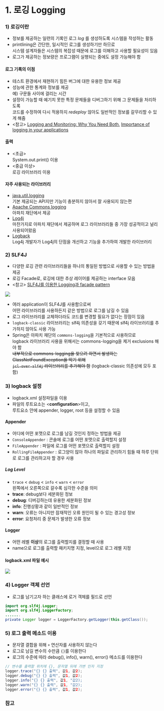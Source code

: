 # 1. 로깅 Logging

### 1) 로깅이란
- 정보를 제공하는 일련의 기록인 로그 _log_ 를 생성하도록 시스템을 작성하는 활동
- printlining은 간단한, 일시적인 로그를 생성하기만 하므로\
시스템 설계자들은 시스템의 복잡성 때문에 로그를 이해하고 사용할 필요성이 있음
- 로그가 제공하는 정보량은 프로그램이 실행되는 중에도 설정 가능해야 함

#### 로그 기록의 이점
- 테스트 환경에서 재현하기 힘든 버그에 대한 유용한 정보 제공
- 성능에 관한 통계와 정보를 제공\
예) 구문들 사이에 걸리는 시간
- 설정이 가능할 때 예기치 못한 특정 문제들을 디버그하기 위해 그 문제들을 처리하도록\
코드를 수정하여 다시 적용하지 _redeploy_ 않아도 일반적인 정보를 갈무리할 수 있게 해줌
- <참고> [Logging and Monitoring: Why You Need Both](https://thenewstack.io/logging-and-monitoring-why-you-need-both/), [Importance of logging in your applications](https://dev.to/geshan/importance-of-logging-in-your-applications-start-logging-today-2om9)

#### 출력
- <초급>\
System.out.print() 이용
- <중급 이상>\
로깅 라이브러리 이용

#### 자주 사용되는 라이브러리
- [java.util.logging](https://docs.oracle.com/javase/8/docs/api/java/util/logging/Logger.html)\
기본 제공되는 API지만 기능이 충분하지 않아서 잘 사용되지 않는편
- [Apache Commons logging](http://commons.apache.org/proper/commons-logging/guide.html)\
아파치 재단에서 제공
- [Log4j](http://logging.apache.org/log4j/2.x/)\
마찬가지로 아파치 재단에서 제공하며 로그 라이브러리들 중 가장 성공적이고 널리 사용되어왔음
- [Logback](http://logback.qos.ch/)\
Log4j 개발자가 Log4j의 단점을 개선하고 기능을 추가하여 개발한 라이브러리


### 2) SLF4J

- 다양한 로깅 관련 라이브러리들을 하나의 통일된 방법으로 사용할 수 있는 방법을 제공
- 로깅 Facade로, 로깅에 대한 추상 레이어를 제공하는 interface 모음
- <참고> [SLF4J를 이용한 Logging과 facade pattern](https://gmlwjd9405.github.io/2019/01/04/logging-with-slf4j.html)

![](https://cphinf.pstatic.net/mooc/20180227_157/15197155883675M3c4_GIF/1.gif)

- 여러 application이 SLF4J를 사용함으로써\
어떤 라이브러리를 사용하든지 같은 방법으로 로그를 남길 수 있음
- 로그 라이브러리를 교체하더라도 코드를 변경할 필요가 없다는 장점이 있음
- `logback-classic` 라이브러리는 slf4j 의존성을 갖기 때문에 slf4j 라이브러리를 추가하지 않아도 사용 가능
- Spring은 아파치 재단의 `commons-logging`을 기본적으로 사용하므로\
logback 라이브러리 사용을 위해서는 commons-logging을 제거 exclusions 해야 함\
~~내부적으로 commons-logging을 찾으려 하면서 발생하는 ClassNotFoundException을 막기 위해\
`jcl-over-slf4j` 라이브러리를 추가해야 함~~ (logback-classic 의존성에 모두 포함)

### 3) logback 설정

- logback.xml 설정파일을 이용
- 파일의 루트요소는 <**configuration**>이고,\
루트요소 안에 appender, logger, root 등을 설정할 수 있음

#### Appender
- 어디에 어떤 포맷으로 로그를 남길 것인지 정하는 방법을 제공
- `ConsoleAppender` : 콘솔에 로그를 어떤 포맷으로 출력할지 설정
- `FileAppender` : 파일에 로그를 어떤 포맷으로 출력할지 설정
- `RollingFileAppender` : 로그양이 많아 하나의 파일로 관리하기 힘들 때 하루 단위로 로그를 관리하고자 할 경우 사용

##### Log Level
- `trace` < `debug` < `info` < `warn` < `error`\
왼쪽에서 오른쪽으로 갈수록 심각한 수준을 의미
- **trace**: debug보다 세분화된 정보
- **debug**: 디버깅하는데 유용한 세분화된 정보
- **info**: 진행상황과 같이 일반적인 정보
- **warn**: 오류는 아니지만 잠재적인 오류 원인이 될 수 있는 경고성 정보
- **error**: 요청처리 중 문제가 발생한 오류 정보

#### Logger
- 어떤 레벨 **이상**의 로그를 출력할지를 결정할 때 사용
- name으로 로그를 출력할 패키지명 지정, level으로 로그 레벨 지정

#### logback.xml 파일 예시

![](https://cphinf.pstatic.net/mooc/20180227_6/1519715782738zU4Md_GIF/3.gif)


### 4) Logger 객체 선언
- 로그를 남기고자 하는 클래스에 로거 객체를 필드로 선언

```java
import org.slf4j.Logger;
import org.slf4j.LoggerFactory;
.......
private Logger logger = LoggerFactory.getLogger(this.getClass());
```

### 5) 로그 출력 메소드 이용
- 문자열 결합을 위해 `+` 연산자를 사용하지 않는다
- 로그로 남길 변수의 수만큼 `{}`를 이용한다
- 로그의 수준에 따라 debug(), info(), warn(), error() 메소드를 이용한다

```java
// 변수를 출력할 위치에 {}, 문자열 뒤에 가변 인자 지정
logger.trace("{} {} 출력", 값1, 값2);
logger.debug("{} {} 출력", 값1, 값2);
logger.info("{} {} 출력", 값1, "값2);
logger.warn("{} {} 출력", 값1, "값2);
logger.error("{} {} 출력", 값1, 값2);
```

### 참고

